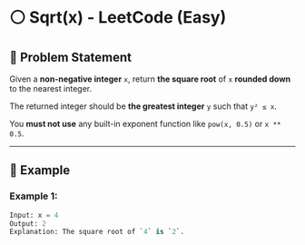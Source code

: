 # ⚪ Sqrt(x) - LeetCode (Easy)  

## 📌 Problem Statement  

Given a **non-negative integer** `x`, return **the square root** of `x` **rounded down** to the nearest integer.  

The returned integer should be **the greatest integer** `y` such that `y² ≤ x`.  

You **must not use** any built-in exponent function like `pow(x, 0.5)` or `x ** 0.5`.  

---

## 🔹 Example  

### **Example 1:**  
```python
Input: x = 4  
Output: 2  
Explanation: The square root of `4` is `2`.
